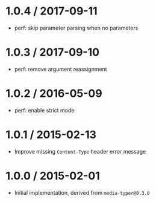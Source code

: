 1.0.4 / 2017-09-11
==================

* perf: skip parameter parsing when no parameters

1.0.3 / 2017-09-10
==================

* perf: remove argument reassignment

1.0.2 / 2016-05-09
==================

* perf: enable strict mode

1.0.1 / 2015-02-13
==================

* Improve missing `Content-Type` header error message

1.0.0 / 2015-02-01
==================

* Initial implementation, derived from `media-typer@0.3.0`
